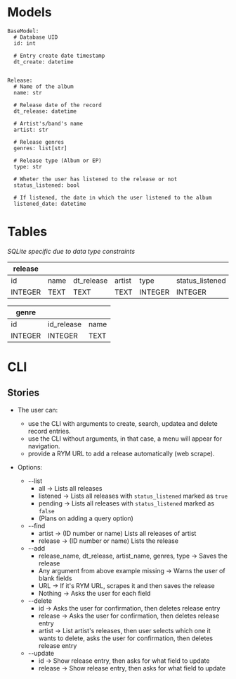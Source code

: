 # Models

```
BaseModel:
  # Database UID
  id: int
  
  # Entry create date timestamp
  dt_create: datetime


Release:
  # Name of the album
  name: str

  # Release date of the record
  dt_release: datetime 

  # Artist's/band's name
  artist: str

  # Release genres
  genres: list[str]

  # Release type (Album or EP)
  type: str

  # Wheter the user has listened to the release or not
  status_listened: bool

  # If listened, the date in which the user listened to the album
  listened_date: datetime
```
# Tables
*SQLite specific due to data type constraints*

| release |  |            |        |      |                 |               | 
|  -  |   -  | -          | -      | -    | -               | -             | 
| id  | name | dt_release | artist | type | status_listened | listened_date | 
| INTEGER | TEXT | TEXT | TEXT | INTEGER | INTEGER | TEXT |


| genre | | |
| - | - | - |
| id | id_release | name |
| INTEGER | INTEGER | TEXT |

# CLI

## Stories

- The user can:
  - use the CLI with arguments to create, search, updatea and delete record entries.
  - use the CLI without arguments, in that case, a menu will appear for navigation.
  - provide a RYM URL to add a release automatically (web scrape).

- Options:
  - --list
    - all -> Lists all releases
    - listened -> Lists all releases with `status_listened` marked as `true`
    - pending -> Lists all releases with `status_listened` marked as `false`
    - (Plans on adding a query option)
  - --find
    - artist -> (ID number or name) Lists all releases of artist
    - release -> (ID number or name) Lists the release 
  - --add
    - release_name, dt_release, artist_name, genres, type -> Saves the release
    - Any argument from above example missing -> Warns the user of blank fields
    - URL -> If it's RYM URL, scrapes it and then saves the release
    - Nothing -> Asks the user for each field
  - --delete
    - id -> Asks the user for confirmation, then deletes release entry
    - release -> Asks the user for confirmation, then deletes release entry
    - artist -> List artist's releases, then user selects which one it wants to delete, asks the user for confirmation, then deletes release entry
  - --update
    - id -> Show release entry, then asks for what field to update
    - release -> Show release entry, then asks for what field to update